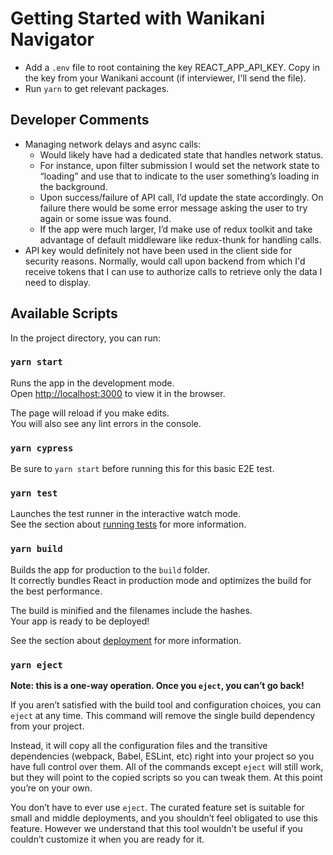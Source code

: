 # Getting Started with Wanikani Navigator

- Add a `.env` file to root containing the key REACT_APP_API_KEY. Copy in the key from your Wanikani account (if interviewer, I'll send the file).
- Run `yarn` to get relevant packages.

## Developer Comments
- Managing network delays and async calls:
    - Would likely have had a dedicated state that handles network status.
    - For instance, upon filter submission I would set the network state to “loading” and use that to indicate to the user something’s loading in the background.
    - Upon success/failure of API call, I’d update the state accordingly. On failure there would be some error message asking the user to try again or some issue was found.
    - If the app were much larger, I’d make use of redux toolkit and take advantage of default middleware like redux-thunk for handling calls.
- API key would definitely not have been used in the client side for security reasons. Normally, would call upon backend from which I'd receive tokens that I can use to authorize calls to retrieve only the data I need to display.

## Available Scripts

In the project directory, you can run:

### `yarn start`

Runs the app in the development mode.\
Open [http://localhost:3000](http://localhost:3000) to view it in the browser.

The page will reload if you make edits.\
You will also see any lint errors in the console.

### `yarn cypress`

Be sure to `yarn start` before running this for this basic E2E test.

### `yarn test`

Launches the test runner in the interactive watch mode.\
See the section about [running tests](https://facebook.github.io/create-react-app/docs/running-tests) for more information.

### `yarn build`

Builds the app for production to the `build` folder.\
It correctly bundles React in production mode and optimizes the build for the best performance.

The build is minified and the filenames include the hashes.\
Your app is ready to be deployed!

See the section about [deployment](https://facebook.github.io/create-react-app/docs/deployment) for more information.

### `yarn eject`

**Note: this is a one-way operation. Once you `eject`, you can’t go back!**

If you aren’t satisfied with the build tool and configuration choices, you can `eject` at any time. This command will remove the single build dependency from your project.

Instead, it will copy all the configuration files and the transitive dependencies (webpack, Babel, ESLint, etc) right into your project so you have full control over them. All of the commands except `eject` will still work, but they will point to the copied scripts so you can tweak them. At this point you’re on your own.

You don’t have to ever use `eject`. The curated feature set is suitable for small and middle deployments, and you shouldn’t feel obligated to use this feature. However we understand that this tool wouldn’t be useful if you couldn’t customize it when you are ready for it.
